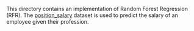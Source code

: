 This directory contains an implementation of Random Forest Regression (RFR). The [position_salary](https://github.com/Mufumi/Udemy-Machine-Learning-A_Z-Online_Course/blob/main/Python/Regression/Decision%20Tree%20Regression/Position_Salaries.csv) dataset is used to predict the salary of an employee given their profession.
